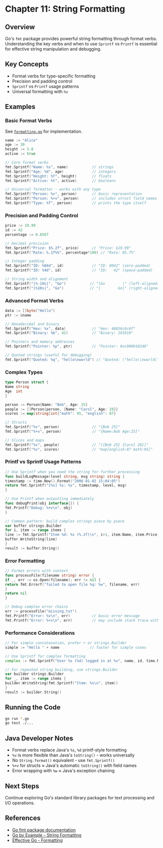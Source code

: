 # Chapter 11: String Formatting

## Overview

Go's `fmt` package provides powerful string formatting through format verbs. Understanding the key verbs and when to use `Sprintf` vs `Printf` is essential for effective string manipulation and debugging.

## Key Concepts

- Format verbs for type-specific formatting
- Precision and padding control
- `Sprintf` vs `Printf` usage patterns
- Universal formatting with `%v`

## Examples

### Basic Format Verbs
See [`formatting.go`](./formatting.go) for implementation.

```go
name := "Alice"
age := 30
height := 5.8
active := true

// Core format verbs
fmt.Sprintf("Name: %s", name)           // strings
fmt.Sprintf("Age: %d", age)             // integers  
fmt.Sprintf("Height: %f", height)       // floats
fmt.Sprintf("Active: %t", active)       // booleans

// Universal formatter - works with any type
fmt.Sprintf("Person: %v", person)       // basic representation
fmt.Sprintf("Person: %+v", person)      // includes struct field names
fmt.Sprintf("Type: %T", person)         // prints the type itself
```

### Precision and Padding Control
```go
price := 19.99
id := 42
percentage := 0.8567

// Decimal precision
fmt.Sprintf("Price: $%.2f", price)      // "Price: $19.99"
fmt.Sprintf("Rate: %.1f%%", percentage*100) // "Rate: 85.7%"

// Integer padding
fmt.Sprintf("ID: %04d", id)             // "ID: 0042" (zero-padded)
fmt.Sprintf("ID: %4d", id)              // "ID:   42" (space-padded)

// String width and alignment
fmt.Sprintf("|%-10s|", "Go")           // "|Go        |" (left-aligned)
fmt.Sprintf("|%10s|", "Go")            // "|        Go|" (right-aligned)
```

### Advanced Format Verbs
```go
data := []byte("Hello")
ptr := &name

// Hexadecimal and binary
fmt.Sprintf("Hex: %x", data)            // "Hex: 48656c6c6f"
fmt.Sprintf("Binary: %b", 42)           // "Binary: 101010"

// Pointers and memory addresses  
fmt.Sprintf("Pointer: %p", ptr)         // "Pointer: 0xc000010240"

// Quoted strings (useful for debugging)
fmt.Sprintf("Quoted: %q", "hello\nworld") // "Quoted: \"hello\\nworld\""
```

### Complex Types
```go
type Person struct {
Name string
Age  int
}

person := Person{Name: "Bob", Age: 25}
people := []Person{person, {Name: "Carol", Age: 28}}
scores := map[string]int{"math": 95, "english": 87}

// Structs
fmt.Sprintf("%v", person)               // "{Bob 25}"
fmt.Sprintf("%+v", person)              // "{Name:Bob Age:25}"

// Slices and maps
fmt.Sprintf("%v", people)               // "[{Bob 25} {Carol 28}]"  
fmt.Sprintf("%v", scores)               // "map[english:87 math:95]"
```

### Printf vs Sprintf Usage Patterns
```go
// Use Sprintf when you need the string for further processing
func buildLogMessage(level string, msg string) string {
timestamp := time.Now().Format("2006-01-02 15:04:05")
return fmt.Sprintf("[%s] %s: %s", timestamp, level, msg)
}

// Use Printf when outputting immediately
func debugPrint(obj interface{}) {
fmt.Printf("Debug: %+v\n", obj)
}

// Common pattern: build complex strings piece by piece
var buffer strings.Builder
for i, item := range items {
line := fmt.Sprintf("Item %d: %s (%.2f)\n", i+1, item.Name, item.Price)
buffer.WriteString(line)
}
result := buffer.String()
```

### Error Formatting
```go
// Format errors with context
func processFile(filename string) error {
if _, err := os.Open(filename); err != nil {
return fmt.Errorf("failed to open file %q: %w", filename, err)
}
return nil
}

// Debug complex error chains
err := processFile("missing.txt")
fmt.Printf("Error: %v\n", err)          // basic error message
fmt.Printf("Error: %+v\n", err)         // may include stack trace with some error types
```

### Performance Considerations
```go
// For simple concatenation, prefer + or strings.Builder
simple := "Hello " + name              // faster for simple cases

// Use Sprintf for complex formatting
complex := fmt.Sprintf("User %s (%d) logged in at %v", name, id, time.Now())

// For repeated string building, use strings.Builder
var builder strings.Builder
for _, item := range items {
builder.WriteString(fmt.Sprintf("Item: %s\n", item))
}
result := builder.String()
```

## Running the Code

```bash
go run *.go
go test ./...
```

## Java Developer Notes

- Format verbs replace Java's `%s`, `%d` printf-style formatting
- `%v` is more flexible than Java's `toString()` - works universally
- No `String.format()` equivalent - use `fmt.Sprintf()`
- `%+v` for structs ≈ Java's automatic `toString()` with field names
- Error wrapping with `%w` ≈ Java's exception chaining

## Next Steps

Continue exploring Go's standard library packages for text processing and I/O operations.

## References

- [Go fmt package documentation](https://pkg.go.dev/fmt)
- [Go by Example - String Formatting](https://gobyexample.com/string-formatting)
- [Effective Go - Formatting](https://golang.org/doc/effective_go.html#formatting)